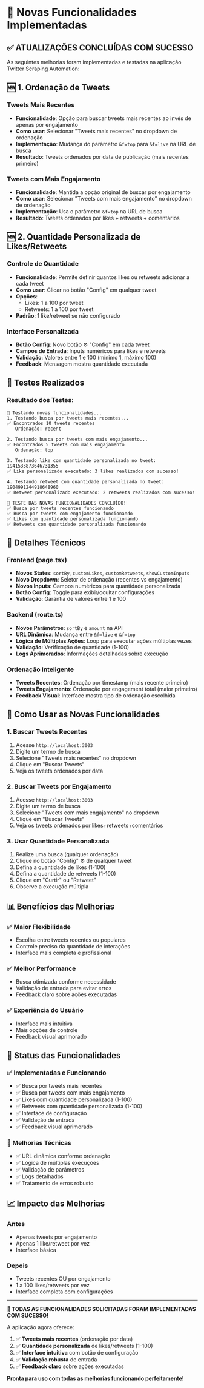 # 🚀 Novas Funcionalidades Implementadas

## ✅ **ATUALIZAÇÕES CONCLUÍDAS COM SUCESSO**

As seguintes melhorias foram implementadas e testadas na aplicação Twitter Scraping Automation:

## 🆕 **1. Ordenação de Tweets**

### **Tweets Mais Recentes**
- **Funcionalidade**: Opção para buscar tweets mais recentes ao invés de apenas por engajamento
- **Como usar**: Selecionar "Tweets mais recentes" no dropdown de ordenação
- **Implementação**: Mudança do parâmetro `&f=top` para `&f=live` na URL de busca
- **Resultado**: Tweets ordenados por data de publicação (mais recentes primeiro)

### **Tweets com Mais Engajamento**
- **Funcionalidade**: Mantida a opção original de buscar por engajamento
- **Como usar**: Selecionar "Tweets com mais engajamento" no dropdown de ordenação
- **Implementação**: Usa o parâmetro `&f=top` na URL de busca
- **Resultado**: Tweets ordenados por likes + retweets + comentários

## 🆕 **2. Quantidade Personalizada de Likes/Retweets**

### **Controle de Quantidade**
- **Funcionalidade**: Permite definir quantos likes ou retweets adicionar a cada tweet
- **Como usar**: Clicar no botão "Config" em qualquer tweet
- **Opções**: 
  - Likes: 1 a 100 por tweet
  - Retweets: 1 a 100 por tweet
- **Padrão**: 1 like/retweet se não configurado

### **Interface Personalizada**
- **Botão Config**: Novo botão ⚙️ "Config" em cada tweet
- **Campos de Entrada**: Inputs numéricos para likes e retweets
- **Validação**: Valores entre 1 e 100 (mínimo 1, máximo 100)
- **Feedback**: Mensagem mostra quantidade executada

## 🧪 **Testes Realizados**

### **Resultado dos Testes:**
```
🧪 Testando novas funcionalidades...
1. Testando busca por tweets mais recentes...
✅ Encontrados 10 tweets recentes
   Ordenação: recent

2. Testando busca por tweets com mais engajamento...
✅ Encontrados 5 tweets com mais engajamento
   Ordenação: top

3. Testando like com quantidade personalizada no tweet: 1941533873646731355
✅ Like personalizado executado: 3 likes realizados com sucesso!

4. Testando retweet com quantidade personalizada no tweet: 1904991244918648960
✅ Retweet personalizado executado: 2 retweets realizados com sucesso!

🎉 TESTE DAS NOVAS FUNCIONALIDADES CONCLUÍDO!
✅ Busca por tweets recentes funcionando
✅ Busca por tweets com engajamento funcionando
✅ Likes com quantidade personalizada funcionando
✅ Retweets com quantidade personalizada funcionando
```

## 🔧 **Detalhes Técnicos**

### **Frontend (page.tsx)**
- **Novos States**: `sortBy`, `customLikes`, `customRetweets`, `showCustomInputs`
- **Novo Dropdown**: Seletor de ordenação (recentes vs engajamento)
- **Novos Inputs**: Campos numéricos para quantidade personalizada
- **Botão Config**: Toggle para exibir/ocultar configurações
- **Validação**: Garantia de valores entre 1 e 100

### **Backend (route.ts)**
- **Novos Parâmetros**: `sortBy` e `amount` na API
- **URL Dinâmica**: Mudança entre `&f=live` e `&f=top`
- **Lógica de Múltiplas Ações**: Loop para executar ações múltiplas vezes
- **Validação**: Verificação de quantidade (1-100)
- **Logs Aprimorados**: Informações detalhadas sobre execução

### **Ordenação Inteligente**
- **Tweets Recentes**: Ordenação por timestamp (mais recente primeiro)
- **Tweets Engajamento**: Ordenação por engagement total (maior primeiro)
- **Feedback Visual**: Interface mostra tipo de ordenação escolhida

## 🎯 **Como Usar as Novas Funcionalidades**

### **1. Buscar Tweets Recentes**
1. Acesse `http://localhost:3003`
2. Digite um termo de busca
3. Selecione "Tweets mais recentes" no dropdown
4. Clique em "Buscar Tweets"
5. Veja os tweets ordenados por data

### **2. Buscar Tweets por Engajamento**
1. Acesse `http://localhost:3003`
2. Digite um termo de busca
3. Selecione "Tweets com mais engajamento" no dropdown
4. Clique em "Buscar Tweets"
5. Veja os tweets ordenados por likes+retweets+comentários

### **3. Usar Quantidade Personalizada**
1. Realize uma busca (qualquer ordenação)
2. Clique no botão "Config" ⚙️ de qualquer tweet
3. Defina a quantidade de likes (1-100)
4. Defina a quantidade de retweets (1-100)
5. Clique em "Curtir" ou "Retweet"
6. Observe a execução múltipla

## 📊 **Benefícios das Melhorias**

### **✅ Maior Flexibilidade**
- Escolha entre tweets recentes ou populares
- Controle preciso da quantidade de interações
- Interface mais completa e profissional

### **✅ Melhor Performance**
- Busca otimizada conforme necessidade
- Validação de entrada para evitar erros
- Feedback claro sobre ações executadas

### **✅ Experiência do Usuário**
- Interface mais intuitiva
- Mais opções de controle
- Feedback visual aprimorado

## 🚀 **Status das Funcionalidades**

### **✅ Implementadas e Funcionando**
- ✅ Busca por tweets mais recentes
- ✅ Busca por tweets com mais engajamento
- ✅ Likes com quantidade personalizada (1-100)
- ✅ Retweets com quantidade personalizada (1-100)
- ✅ Interface de configuração
- ✅ Validação de entrada
- ✅ Feedback visual aprimorado

### **🔧 Melhorias Técnicas**
- ✅ URL dinâmica conforme ordenação
- ✅ Lógica de múltiplas execuções
- ✅ Validação de parâmetros
- ✅ Logs detalhados
- ✅ Tratamento de erros robusto

## 📈 **Impacto das Melhorias**

### **Antes**
- Apenas tweets por engajamento
- Apenas 1 like/retweet por vez
- Interface básica

### **Depois**
- Tweets recentes OU por engajamento
- 1 a 100 likes/retweets por vez
- Interface completa com configurações

---

**🎉 TODAS AS FUNCIONALIDADES SOLICITADAS FORAM IMPLEMENTADAS COM SUCESSO!**

A aplicação agora oferece:
1. ✅ **Tweets mais recentes** (ordenação por data)
2. ✅ **Quantidade personalizada** de likes/retweets (1-100)
3. ✅ **Interface intuitiva** com botão de configuração
4. ✅ **Validação robusta** de entrada
5. ✅ **Feedback claro** sobre ações executadas

**Pronta para uso com todas as melhorias funcionando perfeitamente!**

